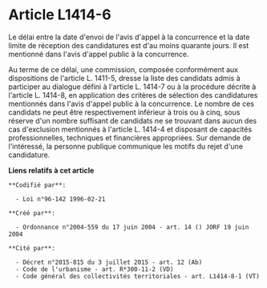 # Article L1414-6

Le délai entre la date d'envoi de l'avis d'appel à la concurrence et la date limite de réception des candidatures est d'au
moins quarante jours. Il est mentionné dans l'avis d'appel public à la concurrence.

Au terme de ce délai, une commission, composée conformément aux dispositions de l'article L. 1411-5, dresse la liste des
candidats admis à participer au dialogue défini à l'article L. 1414-7 ou à la procédure décrite à l'article L. 1414-8, en
application des critères de sélection des candidatures mentionnés dans l'avis d'appel public à la concurrence. Le nombre de
ces candidats ne peut être respectivement inférieur à trois ou à cinq, sous réserve d'un nombre suffisant de candidats ne se
trouvant dans aucun des cas d'exclusion mentionnés à l'article L. 1414-4 et disposant de capacités professionnelles,
techniques et financières appropriées. Sur demande de l'intéressé, la personne publique communique les motifs du rejet d'une
candidature.

**Liens relatifs à cet article**

	**Codifié par**:

	  - Loi n°96-142 1996-02-21

	**Créé par**:

	  - Ordonnance n°2004-559 du 17 juin 2004 - art. 14 () JORF 19 juin 2004

	**Cité par**:

	  - Décret n°2015-815 du 3 juillet 2015 - art. 12 (Ab)
	  - Code de l'urbanisme - art. R*300-11-2 (VD)
	  - Code général des collectivités territoriales - art. L1414-8-1 (VT)
